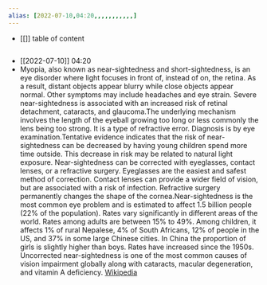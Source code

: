 ```yaml
---
alias: [2022-07-10,04:20,,,,,,,,,,,]
---
```

- [[]]
table of content
```toc
```

- [[2022-07-10]] 04:20
- Myopia, also known as near-sightedness and short-sightedness, is an eye disorder where light focuses in front of, instead of on, the retina. As a result, distant objects appear blurry while close objects appear normal. Other symptoms may include headaches and eye strain. Severe near-sightedness is associated with an increased risk of retinal detachment, cataracts, and glaucoma.The underlying mechanism involves the length of the eyeball growing too long or less commonly the lens being too strong. It is a type of refractive error. Diagnosis is by eye examination.Tentative evidence indicates that the risk of near-sightedness can be decreased by having young children spend more time outside. This decrease in risk may be related to natural light exposure. Near-sightedness can be corrected with eyeglasses, contact lenses, or a refractive surgery. Eyeglasses are the easiest and safest method of correction. Contact lenses can provide a wider field of vision, but are associated with a risk of infection. Refractive surgery permanently changes the shape of the cornea.Near-sightedness is the most common eye problem and is estimated to affect 1.5 billion people (22% of the population). Rates vary significantly in different areas of the world. Rates among adults are between 15% to 49%. Among children, it affects 1% of rural Nepalese, 4% of South Africans, 12% of people in the US, and 37% in some large Chinese cities. In China the proportion of girls is slightly higher than boys. Rates have increased since the 1950s. Uncorrected near-sightedness is one of the most common causes of vision impairment globally along with cataracts, macular degeneration, and vitamin A deficiency.
[Wikipedia](https://en.wikipedia.org/wiki/Myopia)
